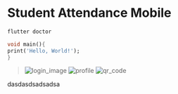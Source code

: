 # Student Attendance Mobile


```bash
flutter doctor
```


```dart
void main(){
print('Hello, World!');
}
```

>![login_image](https://user-images.githubusercontent.com/96818454/201980961-bafa84e9-f6fb-476b-9df4-0db5f683cdac.png)
![profile](https://user-images.githubusercontent.com/96818454/201980972-fb2de212-6b37-4af9-9365-c3a9992f51f8.png)
![qr_code](https://user-images.githubusercontent.com/96818454/201980973-ef29a7de-3cd5-4b58-85fa-f185b59dff86.gif)


dasdasdsadsadsa
